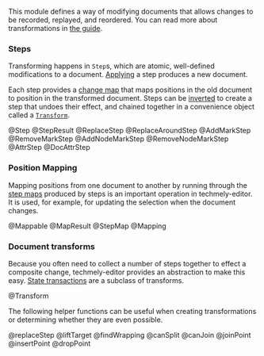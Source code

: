 This module defines a way of modifying documents that allows changes
to be recorded, replayed, and reordered. You can read more about
transformations in [the guide](/docs/guide/#transform).

### Steps

Transforming happens in `Step`s, which are atomic, well-defined
modifications to a document. [Applying](#transform.Step.apply) a step
produces a new document.

Each step provides a [change map](#transform.StepMap) that maps
positions in the old document to position in the transformed document.
Steps can be [inverted](#transform.Step.invert) to create a step that
undoes their effect, and chained together in a convenience object
called a [`Transform`](#transform.Transform).

@Step
@StepResult
@ReplaceStep
@ReplaceAroundStep
@AddMarkStep
@RemoveMarkStep
@AddNodeMarkStep
@RemoveNodeMarkStep
@AttrStep
@DocAttrStep

### Position Mapping

Mapping positions from one document to another by running through the
[step maps](#transform.StepMap) produced by steps is an important
operation in techmely-editor. It is used, for example, for updating the
selection when the document changes.

@Mappable
@MapResult
@StepMap
@Mapping

### Document transforms

Because you often need to collect a number of steps together to effect
a composite change, techmely-editor provides an abstraction to make this
easy. [State transactions](#state.Transaction) are a subclass of
transforms.

@Transform

The following helper functions can be useful when creating
transformations or determining whether they are even possible.

@replaceStep
@liftTarget
@findWrapping
@canSplit
@canJoin
@joinPoint
@insertPoint
@dropPoint